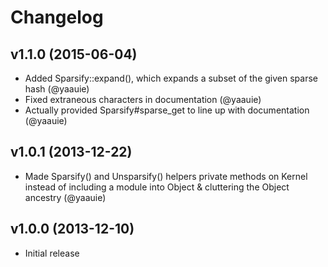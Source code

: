 # Changelog

## v1.1.0 (2015-06-04)

 - Added Sparsify::expand(), which expands a subset of the given sparse hash (@yaauie)
 - Fixed extraneous characters in documentation (@yaauie)
 - Actually provided Sparsify#sparse_get to line up with documentation (@yaauie)

## v1.0.1 (2013-12-22)

 - Made Sparsify() and Unsparsify() helpers private methods on Kernel instead
   of including a module into Object & cluttering the Object ancestry (@yaauie)

## v1.0.0 (2013-12-10)

 - Initial release
